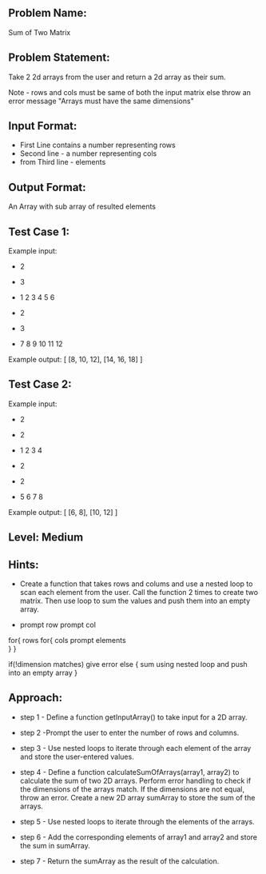## Problem Name:
Sum of Two Matrix

## Problem Statement:
Take 2 2d arrays from the user and return a 2d 
array as their sum.

Note  - rows and cols must be same of both the 
input matrix else throw an error message "Arrays must have the same 
dimensions"


## Input Format:
- First Line contains a number representing rows
- Second line - a number representing cols
- from Third line - elements

## Output Format:
An Array with sub array of resulted elements

## Test Case 1:
Example input:
- 2
- 3
- 1
2
3
4
5
6

- 2
- 3
- 7
8
9
10
11
12

Example output:
[
  [8, 10, 12],
  [14, 16, 18]
]

## Test Case 2:
Example input:
- 2
- 2
- 1
2
3
4

- 2
- 2
- 5
6
7
8

Example output:
[
  [6, 8],
  [10, 12]
]

## Level: Medium

## Hints:
- Create a function that takes rows and colums and 
use a nested loop to scan each element from 
the user.
Call the function 2 times to create two matrix.
Then use loop to sum the values and push them
into an empty array.

- prompt row
prompt col

for{ rows
   for{ cols
     prompt elements     
  }
}

if(!dimension matches)
  give error
else
{
    sum using nested loop
    and push into an empty array
}





## Approach:
- step 1 - Define a function getInputArray() to take input for a 2D array. 

- step 2 -Prompt the user to enter the number of rows and columns. 

- step 3 - Use nested loops to iterate through each element of the array 
             and store the user-entered values.

- step 4 - Define a function calculateSumOfArrays(array1, array2) to calculate the 
          sum of two 2D arrays. Perform error handling to check if the dimensions of the 
          arrays match. If the dimensions are not equal, throw an error.
          Create a new 2D array sumArray to store the sum of the arrays.

- step 5 - Use nested loops to iterate through the elements of the arrays. 

- step 6 - Add the corresponding elements of array1 and array2 and store the sum in 
             sumArray.

- step 7 - Return the sumArray as the result of the calculation.
